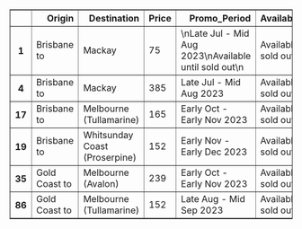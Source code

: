 <table border="1" class="dataframe">
  <thead>
    <tr style="text-align: right;">
      <th></th>
      <th>Origin</th>
      <th>Destination</th>
      <th>Price</th>
      <th>Promo_Period</th>
      <th>Available_Until</th>
    </tr>
  </thead>
  <tbody>
    <tr>
      <th>1</th>
      <td>Brisbane to</td>
      <td>Mackay</td>
      <td>75</td>
      <td>\nLate Jul - Mid Aug 2023\nAvailable until sold out\n</td>
      <td>Available until sold out</td>
    </tr>
    <tr>
      <th>4</th>
      <td>Brisbane to</td>
      <td>Mackay</td>
      <td>385</td>
      <td>Late Jul - Mid Aug 2023</td>
      <td>Available until sold out</td>
    </tr>
    <tr>
      <th>17</th>
      <td>Brisbane to</td>
      <td>Melbourne (Tullamarine)</td>
      <td>165</td>
      <td>Early Oct - Early Nov 2023</td>
      <td>Available until sold out</td>
    </tr>
    <tr>
      <th>19</th>
      <td>Brisbane to</td>
      <td>Whitsunday Coast (Proserpine)</td>
      <td>152</td>
      <td>Early Nov - Early Dec 2023</td>
      <td>Available until sold out</td>
    </tr>
    <tr>
      <th>35</th>
      <td>Gold Coast to</td>
      <td>Melbourne (Avalon)</td>
      <td>239</td>
      <td>Early Oct - Early Nov 2023</td>
      <td>Available until sold out</td>
    </tr>
    <tr>
      <th>86</th>
      <td>Gold Coast to</td>
      <td>Melbourne (Tullamarine)</td>
      <td>152</td>
      <td>Late Aug - Mid Sep 2023</td>
      <td>Available until sold out</td>
    </tr>
  </tbody>
</table>